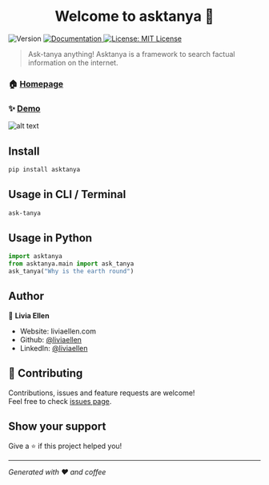 <h1 align="center">Welcome to asktanya 👋</h1>
<p>
  <img alt="Version" src="https://img.shields.io/badge/version-1.0.4-blue.svg?cacheSeconds=2592000" />
  <a href="github.com/liviaellen/asktanya" target="_blank">
    <img alt="Documentation" src="https://img.shields.io/badge/documentation-yes-brightgreen.svg" />
  </a>
  <a href="#" target="_blank">
    <img alt="License: MIT License" src="https://img.shields.io/badge/License-MIT License-yellow.svg" />
  </a>
</p>

> Ask-tanya anything! Asktanya is a framework to search factual information on the internet.

### 🏠 [Homepage](https://github.com/liviaellen/asktanya/)

### ✨ [Demo](https://asktanya.herokuapp.com/)

![alt text](https://github.com/liviaellen/asktanya/blob/master/image/image.png?raw=true)
## Install

```sh
pip install asktanya
```

## Usage in CLI / Terminal
```sh
ask-tanya
```

## Usage in Python
```python
import asktanya
from asktanya.main import ask_tanya
ask_tanya("Why is the earth round")
```

## Author

👤 **Livia Ellen**

* Website: liviaellen.com
* Github: [@liviaellen](https://github.com/liviaellen)
* LinkedIn: [@liviaellen](https://linkedin.com/in/liviaellen)

## 🤝 Contributing

Contributions, issues and feature requests are welcome!<br />Feel free to check [issues page](https://github.com/liviaellen/asktanya/issues).

## Show your support

Give a ⭐️ if this project helped you!

***
_Generated with ❤️ and coffee_

